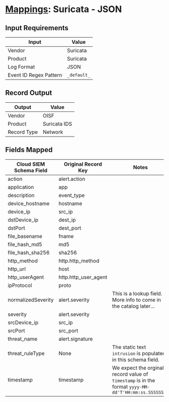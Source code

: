 # [Mappings](README.md): Suricata - JSON

## Input Requirements

|Input|Value|
|-----|-----|
|Vendor|Suricata|
|Product|Suricata|
|Log Format|JSON|
|Event ID Regex Pattern|`_default_`|

## Record Output

|Output|Value|
|------|-----|
|Vendor|OISF|
|Product|Suricata IDS|
|Record Type|Network|

## Fields Mapped

|Cloud SIEM Schema Field|Original Record Key|Notes|
|-----------------------|-------------------|-----|
|action|alert.action||
|application|app||
|description|event_type||
|device_hostname|hostname||
|device_ip|src_ip||
|dstDevice_ip|dest_ip||
|dstPort|dest_port||
|file_basename|fname||
|file_hash_md5|md5||
|file_hash_sha256|sha256||
|http_method|http.http_method||
|http_url|host||
|http_userAgent|http.http_user_agent||
|ipProtocol|proto||
|normalizedSeverity|alert.severity|This is a lookup field. More info to come in the catalog later...|
|severity|alert.severity||
|srcDevice_ip|src_ip||
|srcPort|src_port||
|threat_name|alert.signature||
|threat_ruleType|None|The static text `intrusion` is populated in this schema field.|
|timestamp|timestamp|We expect the orginal record value of `timestamp` is in the format `yyyy-MM-dd'T'HH:mm:ss.SSSSSSZZ`|

